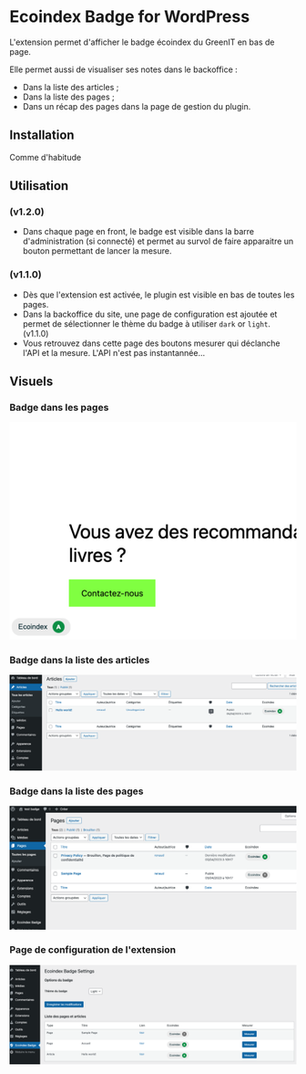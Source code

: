 # Ecoindex Badge for WordPress

L'extension permet d'afficher le badge écoindex du GreenIT en bas de page.

Elle permet aussi de visualiser ses notes dans le backoffice :

- Dans la liste des articles ;
- Dans la liste des pages ;
- Dans un récap des pages dans la page de gestion du plugin.

## Installation

Comme d'habitude

## Utilisation

### (v1.2.0)

- Dans chaque page en front, le badge est visible dans la barre d'administration (si connecté) et permet au survol de faire apparaitre un bouton permettant de lancer la mesure.

### (v1.1.0)

- Dès que l'extension est activée, le plugin est visible en bas de toutes les pages.
- Dans la backoffice du site, une page de configuration est ajoutée et permet de sélectionner le thème du badge à utiliser `dark` or `light`. (v1.1.0)
- Vous retrouvez dans cette page des boutons mesurer qui déclanche l'API et la mesure. L'API n'est pas instantannée...

## Visuels

### Badge dans les pages

![Badge dans les pages](./docs/Capture-2023-04-05-142657.png)

### Badge dans la liste des articles

![Badge dans la liste des articles](./docs/Capture-2023-04-05-142814.png)

### Badge dans la liste des pages

![Badge dans la liste des pages](./docs/Capture-2023-04-05-142748.png)

### Page de configuration de l'extension

![Page de configuration de l'extension](./docs/Capture-2023-04-05-142847.png)
